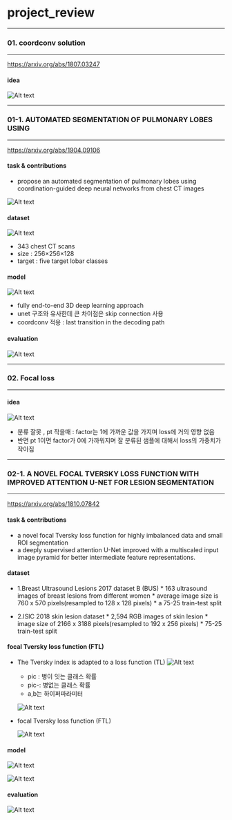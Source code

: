 


# project_review

---------------------------------------

### 01. coordconv solution

---------------------------------------

https://arxiv.org/abs/1807.03247



#### idea 


![Alt text](/img/coord1.png)</center>



---------------------------------------

### 01-1. AUTOMATED SEGMENTATION OF PULMONARY LOBES USING

---------------------------------------

https://arxiv.org/abs/1904.09106


#### task & contributions
* propose an automated segmentation of pulmonary lobes using coordination-guided deep neural networks from chest CT images

![Alt text](/img/coord4.png)</center>


#### dataset

![Alt text](/img/coord3.png)</center>

* 343 chest CT scans
* size : 256×256×128
* target : five target lobar classes


#### model

![Alt text](/img/vnet.png)</center>


* fully end-to-end 3D deep learning approach
* unet 구조와 유사한데 큰 차이점은 skip connection 사용
* coordconv 적용 : last transition in the decoding path


#### evaluation

![Alt text](/img/coord5.png)</center>



---------------------------------------

### 02. Focal loss

---------------------------------------

#### idea 


![Alt text](/img/focalloss.png)</center>

* 분류 잘못 , pt 작을때 : factor는 1에 가까운 값을 가지며 loss에 거의 영향 없음
* 반면 pt 1이면 factor가 0에 가까워지며 잘 분류된 샘플에 대해서 loss의 가중치가 작아짐




---------------------------------------

### 02-1. A NOVEL FOCAL TVERSKY LOSS FUNCTION WITH IMPROVED ATTENTION U-NET FOR LESION SEGMENTATION

---------------------------------------

https://arxiv.org/abs/1810.07842


#### task & contributions

* a novel focal Tversky loss function for highly imbalanced data  and small ROI segmentation
* a deeply supervised attention U-Net  improved with a multiscaled input image pyramid for better intermediate feature representations.


#### dataset
	
  * 1.Breast Ultrasound Lesions 2017 dataset B (BUS)
		* 163 ultrasound images of breast lesions from different women
		* average image size is 760 x 570 pixels(resampled to 128 x 128 pixels)
		* a 75-25 train-test split

  * 2.ISIC 2018 skin lesion dataset
		* 2,594 RGB images of skin lesion
		* image size of 2166 x 3188 pixels(resampled to 192 x 256 pixels)
    		* 75-25 train-test split
    
    
#### focal Tversky loss function (FTL)

* The Tversky index is adapted to a loss function (TL)
  ![Alt text](/img/focalloss1.png)</center>
  
	* pic : 병이 잇는 클래스 확률
	* pic-: 병없는 클래스 확률
	* a,b는 하이퍼파라미터

  ![Alt text](/img/focalloss5.PNG)

* focal Tversky loss function (FTL)
  
  ![Alt text](/img/focalloss2.png)
  

  
  
#### model


  ![Alt text](/img/attunet.PNG)</center>
  
  ![Alt text](/img/attgate.PNG)</center>
  
  
  
 
#### evaluation


  ![Alt text](/img/focalloss4.PNG)</center>














